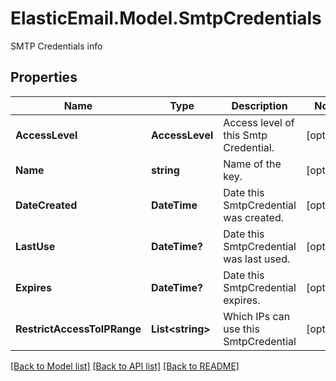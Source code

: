 # ElasticEmail.Model.SmtpCredentials
SMTP Credentials info

## Properties

Name | Type | Description | Notes
------------ | ------------- | ------------- | -------------
**AccessLevel** | **AccessLevel** | Access level of this Smtp Credential. | [optional] 
**Name** | **string** | Name of the key. | [optional] 
**DateCreated** | **DateTime** | Date this SmtpCredential was created. | [optional] 
**LastUse** | **DateTime?** | Date this SmtpCredential was last used. | [optional] 
**Expires** | **DateTime?** | Date this SmtpCredential expires. | [optional] 
**RestrictAccessToIPRange** | **List&lt;string&gt;** | Which IPs can use this SmtpCredential | [optional] 

[[Back to Model list]](../README.md#documentation-for-models) [[Back to API list]](../README.md#documentation-for-api-endpoints) [[Back to README]](../README.md)

